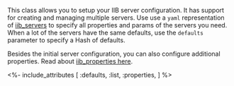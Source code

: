 This class allows you to setup your IIB server configuration. It has support for creating and managing multiple servers. Use use a `yaml` representation of [iib_servers](/docs/iib_config/iib_server.html) to specify all properties and params of the servers you need. When a lot of the servers have the same defaults, use the `defaults` parameter to specify a Hash of defaults.

Besides the initial server configuration, you can also configure additional properties. Read about [iib_properties here](/docs/iib_config/iib_property.html).


<%- include_attributes [
  :defaults,
  :list,
  :properties,
] %>
